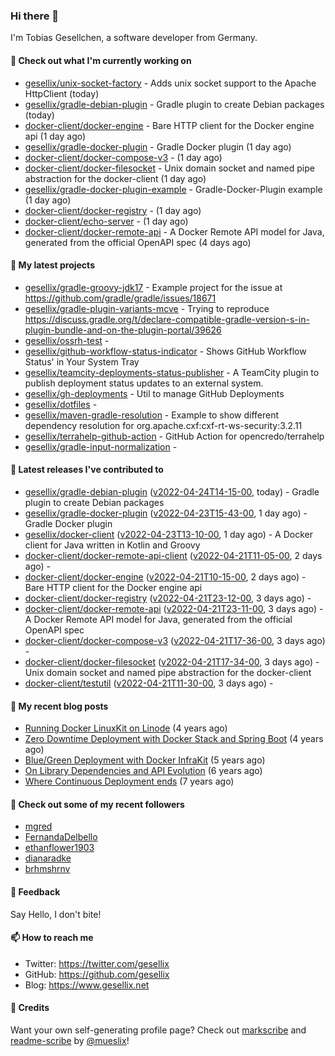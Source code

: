 ### Hi there 👋

I'm Tobias Gesellchen, a software developer from Germany.

#### 👷 Check out what I'm currently working on

- [gesellix/unix-socket-factory](https://github.com/gesellix/unix-socket-factory) - Adds unix socket support to the Apache HttpClient (today)
- [gesellix/gradle-debian-plugin](https://github.com/gesellix/gradle-debian-plugin) - Gradle plugin to create Debian packages (today)
- [docker-client/docker-engine](https://github.com/docker-client/docker-engine) - Bare HTTP client for the Docker engine api (1 day ago)
- [gesellix/gradle-docker-plugin](https://github.com/gesellix/gradle-docker-plugin) - Gradle Docker plugin (1 day ago)
- [docker-client/docker-compose-v3](https://github.com/docker-client/docker-compose-v3) -  (1 day ago)
- [docker-client/docker-filesocket](https://github.com/docker-client/docker-filesocket) - Unix domain socket and named pipe abstraction for the docker-client (1 day ago)
- [gesellix/gradle-docker-plugin-example](https://github.com/gesellix/gradle-docker-plugin-example) - Gradle-Docker-Plugin example (1 day ago)
- [docker-client/docker-registry](https://github.com/docker-client/docker-registry) -  (1 day ago)
- [docker-client/echo-server](https://github.com/docker-client/echo-server) -  (1 day ago)
- [docker-client/docker-remote-api](https://github.com/docker-client/docker-remote-api) - A Docker Remote API model for Java, generated from the official OpenAPI spec (4 days ago)

#### 🌱 My latest projects

- [gesellix/gradle-groovy-jdk17](https://github.com/gesellix/gradle-groovy-jdk17) - Example project for the issue at https://github.com/gradle/gradle/issues/18671
- [gesellix/gradle-plugin-variants-mcve](https://github.com/gesellix/gradle-plugin-variants-mcve) - Trying to reproduce https://discuss.gradle.org/t/declare-compatible-gradle-version-s-in-plugin-bundle-and-on-the-plugin-portal/39626
- [gesellix/ossrh-test](https://github.com/gesellix/ossrh-test) - 
- [gesellix/github-workflow-status-indicator](https://github.com/gesellix/github-workflow-status-indicator) - Shows GitHub Workflow Status&#39; in Your System Tray
- [gesellix/teamcity-deployments-status-publisher](https://github.com/gesellix/teamcity-deployments-status-publisher) - A TeamCity plugin to publish deployment status updates to an external system.
- [gesellix/gh-deployments](https://github.com/gesellix/gh-deployments) - Util to manage GitHub Deployments
- [gesellix/dotfiles](https://github.com/gesellix/dotfiles) - 
- [gesellix/maven-gradle-resolution](https://github.com/gesellix/maven-gradle-resolution) - Example to show different dependency resolution for org.apache.cxf:cxf-rt-ws-security:3.2.11
- [gesellix/terrahelp-github-action](https://github.com/gesellix/terrahelp-github-action) - GitHub Action for opencredo/terrahelp
- [gesellix/gradle-input-normalization](https://github.com/gesellix/gradle-input-normalization) - 

#### 🔭 Latest releases I've contributed to

- [gesellix/gradle-debian-plugin](https://github.com/gesellix/gradle-debian-plugin) ([v2022-04-24T14-15-00](https://github.com/gesellix/gradle-debian-plugin/releases/tag/v2022-04-24T14-15-00), today) - Gradle plugin to create Debian packages
- [gesellix/gradle-docker-plugin](https://github.com/gesellix/gradle-docker-plugin) ([v2022-04-23T15-43-00](https://github.com/gesellix/gradle-docker-plugin/releases/tag/v2022-04-23T15-43-00), 1 day ago) - Gradle Docker plugin
- [gesellix/docker-client](https://github.com/gesellix/docker-client) ([v2022-04-23T13-10-00](https://github.com/gesellix/docker-client/releases/tag/v2022-04-23T13-10-00), 1 day ago) - A Docker client for Java written in Kotlin and Groovy
- [docker-client/docker-remote-api-client](https://github.com/docker-client/docker-remote-api-client) ([v2022-04-21T11-05-00](https://github.com/docker-client/docker-remote-api-client/releases/tag/v2022-04-21T11-05-00), 2 days ago) - 
- [docker-client/docker-engine](https://github.com/docker-client/docker-engine) ([v2022-04-21T10-15-00](https://github.com/docker-client/docker-engine/releases/tag/v2022-04-21T10-15-00), 2 days ago) - Bare HTTP client for the Docker engine api
- [docker-client/docker-registry](https://github.com/docker-client/docker-registry) ([v2022-04-21T23-12-00](https://github.com/docker-client/docker-registry/releases/tag/v2022-04-21T23-12-00), 3 days ago) - 
- [docker-client/docker-remote-api](https://github.com/docker-client/docker-remote-api) ([v2022-04-21T23-11-00](https://github.com/docker-client/docker-remote-api/releases/tag/v2022-04-21T23-11-00), 3 days ago) - A Docker Remote API model for Java, generated from the official OpenAPI spec
- [docker-client/docker-compose-v3](https://github.com/docker-client/docker-compose-v3) ([v2022-04-21T17-36-00](https://github.com/docker-client/docker-compose-v3/releases/tag/v2022-04-21T17-36-00), 3 days ago) - 
- [docker-client/docker-filesocket](https://github.com/docker-client/docker-filesocket) ([v2022-04-21T17-34-00](https://github.com/docker-client/docker-filesocket/releases/tag/v2022-04-21T17-34-00), 3 days ago) - Unix domain socket and named pipe abstraction for the docker-client
- [docker-client/testutil](https://github.com/docker-client/testutil) ([v2022-04-21T11-30-00](https://github.com/docker-client/testutil/releases/tag/v2022-04-21T11-30-00), 3 days ago) - 

#### 📜 My recent blog posts

- [Running Docker LinuxKit on Linode](https://www.gesellix.net/post/running-docker-linuxkit-on-linode/) (4 years ago)
- [Zero Downtime Deployment with Docker Stack and Spring Boot](https://www.gesellix.net/post/zero-downtime-deployment-with-docker-stack-and-spring-boot/) (4 years ago)
- [Blue/Green Deployment with Docker InfraKit](https://www.gesellix.net/post/blue-green-deployment-with-docker-infrakit/) (5 years ago)
- [On Library Dependencies and API Evolution](https://www.gesellix.net/post/choosing-a-library/) (6 years ago)
- [Where Continuous Deployment ends](https://www.gesellix.net/post/where-continuous-deployment-ends/) (7 years ago)



#### 👯 Check out some of my recent followers

- [mgred](https://github.com/mgred)
- [FernandaDelbello](https://github.com/FernandaDelbello)
- [ethanflower1903](https://github.com/ethanflower1903)
- [dianaradke](https://github.com/dianaradke)
- [brhmshrnv](https://github.com/brhmshrnv)

#### 💬 Feedback

Say Hello, I don't bite!

#### 📫 How to reach me

- Twitter: https://twitter.com/gesellix
- GitHub: https://github.com/gesellix
- Blog: https://www.gesellix.net

#### 🙇 Credits

Want your own self-generating profile page? Check out [markscribe](https://github.com/muesli/markscribe)
and [readme-scribe](https://github.com/muesli/readme-scribe) by [@mueslix](https://twitter.com/mueslix)!
